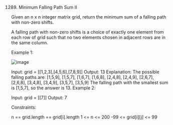 1289. Minimum Falling Path Sum II


Given an n x n integer matrix grid, return the minimum sum of a falling path with non-zero shifts.

A falling path with non-zero shifts is a choice of exactly one element from each row of grid such that no two elements chosen in adjacent rows are in the same column.

 

Example 1:

![image](https://github.com/Adityaraj05/LeetCode/assets/118068294/f4b67855-0ccb-4380-b9cb-3d6a717c2b2b)


Input: grid = [[1,2,3],[4,5,6],[7,8,9]]
Output: 13
Explanation: 
The possible falling paths are:
[1,5,9], [1,5,7], [1,6,7], [1,6,8],
[2,4,8], [2,4,9], [2,6,7], [2,6,8],
[3,4,8], [3,4,9], [3,5,7], [3,5,9]
The falling path with the smallest sum is [1,5,7], so the answer is 13.
Example 2:

Input: grid = [[7]]
Output: 7
 

Constraints:

n == grid.length == grid[i].length
1 <= n <= 200
-99 <= grid[i][j] <= 99
